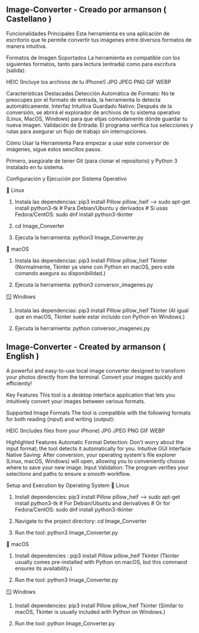 ## Image-Converter - Creado por armanson ( Castellano )

Funcionalidades Principales
Esta herramienta es una aplicación de escritorio que te permite convertir tus imágenes entre diversos formatos de manera intuitiva.

Formatos de Imagen Soportados
La herramienta es compatible con los siguientes formatos, tanto para lectura (entrada) como para escritura (salida):

HEIC (Incluye los archivos de tu iPhone!)
JPG
JPEG
PNG
GIF
WEBP

Características Destacadas
Detección Automática de Formato: No te preocupes por el formato de entrada, la herramienta lo detecta automáticamente.
Interfaz Intuitiva
Guardado Nativo: Después de la conversión, se abrirá el explorador de archivos de tu sistema operativo (Linux, MacOS, Windows) para que elijas cómodamente dónde guardar tu nueva imagen.
Validación de Entrada: El programa verifica tus selecciones y rutas para asegurar un flujo de trabajo sin interrupciones.

Cómo Usar la Herramienta
Para empezar a usar este conversor de imágenes, sigue estos sencillos pasos.

Primero, asegúrate de tener Git (para clonar el repositorio) y Python 3 instalado en tu sistema.


Configuración y Ejecución por Sistema Operativo

🐧 Linux
1. Instala las dependencias: pip3 install Pillow pillow_heif --> sudo apt-get install python3-tk # Para Debian/Ubuntu y derivados # Si usas Fedora/CentOS: sudo dnf install python3-tkinter
   
2. cd Image_Converter
   
3. Ejecuta la herramienta: python3 Image_Converter.py

🍎 macOS
1. Instala las dependencias: pip3 install Pillow pillow_heif Tkinter (Normalmente, Tkinter ya viene con Python en macOS, pero este comando asegura su disponibilidad.)

2. Ejecuta la herramienta: python3 conversor_imagenes.py
   
🪟 Windows
1. Instala las dependencias: pip3 install Pillow pillow_heif Tkinter (Al igual que en macOS, Tkinter suele estar incluido con Python en Windows.)

2. Ejecuta la herramienta: python conversor_imagenes.py


## Image-Converter - Created by armanson ( English )
A powerful and easy-to-use local image converter designed to transform your photos directly from the terminal. Convert your images quickly and efficiently!

Key Features
This tool is a desktop interface application that lets you intuitively convert your images between various formats.

Supported Image Formats
The tool is compatible with the following formats for both reading (input) and writing (output):

HEIC (Includes files from your iPhone)
JPG
JPEG
PNG
GIF
WEBP

Highlighted Features
Automatic Format Detection: Don't worry about the input format; the tool detects it automatically for you.
Intuitive GUI Interface
Native Saving: After conversion, your operating system's file explorer (Linux, macOS, Windows) will open, allowing you to conveniently choose where to save your new image.
Input Validation: The program verifies your selections and paths to ensure a smooth workflow.

Setup and Execution by Operating System
🐧 Linux
1. Install dependencies: pip3 install Pillow pillow_heif --> sudo apt-get install python3-tk # For Debian/Ubuntu and derivatives # Or for Fedora/CentOS: sudo dnf install python3-tkinter

2. Navigate to the project directory: cd Image_Converter

3. Run the tool: python3 Image_Converter.py
   
🍎 macOS
1. Install dependencies : pip3 install Pillow pillow_heif Tkinter (Tkinter usually comes pre-installed with Python on macOS, but this command ensures its availability.)

2. Run the tool: python3 Image_Converter.py

🪟 Windows
1. Install dependencies: pip3 install Pillow pillow_heif Tkinter (Similar to macOS, Tkinter is usually included with Python on Windows.)

2. Run the tool: python Image_Converter.py
